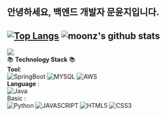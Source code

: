 <!--![header](https://capsule-render.vercel.app/api?type=waving&color=auto&height=250&section=header&text=moonz&fontSize=90&fontAlign=70&animation=fadeIn&fontAlignY=37&desc=welcome%20to%20my%20world!&descAlignY=51&descAlign=75)-->

## 안녕하세요, 백엔드 개발자 문윤지입니다.
[![Top Langs](https://github-readme-stats.vercel.app/api/top-langs/?username=BananMoon&hide=Jupyter%20Notebook&layout=compact)](https://github.com/anuraghazra/github-readme-stats)
![moonz's github stats](https://github-readme-stats.vercel.app/api?username=BananMoon&show_icons=true&hide_border=true)
<br>
---

<a href="https://thisisprogrammingworld.tistory.com/"><img src="http://img.shields.io/badge/Tistory-FFD400?style=flat-square&logo=TV%20Time&logoColor=white"/></a><br>
📚 <b>Technology Stack</b> 📚
<br>
**Tool**:<br> 
  <img alt="SpringBoot" src ="https://img.shields.io/badge/SpringBoot-6DB33F.svg?&style=for-the-badge&logo=SpringBoot&logoColor=white"/>
  <img alt="MYSQL" src ="https://img.shields.io/badge/Mysql-4479A1.svg?&style=for-the-badge&logo=Mysql&logoColor=white"/>
  <img alt="AWS" src ="https://img.shields.io/badge/AWS-232F3E.svg?&style=for-the-badge&logo=AmazonAws&logoColor=white"/>
  <br>
  **Language** : <br>
  <img alt="Java" src ="https://img.shields.io/badge/Java-007396.svg?&style=for-the-badge&logo=Java&logoColor=white"/><br>
  Basic : <br>
  <img alt="Python" src ="https://img.shields.io/badge/Python-3776AB.svg?&style=for-the-badge&logo=Python&logoColor=white"/>
  <img alt="JAVASCRIPT" src ="https://img.shields.io/badge/Javascript-F7DF1E.svg?&style=for-the-badge&logo=Javascript&logoColor=white"/> <img alt="HTML5" src ="https://img.shields.io/badge/HTML5-E34F26.svg?&style=for-the-badge&logo=Html5&logoColor=white"/> <img alt="CSS3" src ="https://img.shields.io/badge/CSS3-1572B6.svg?&style=for-the-badge&logo=Css3&logoColor=white"/>
<br>


<!--<h3 align="center">•••</h3>

😄 안녕하세요, 꾸준히 성장 중인 백엔드 개발자 문윤지입니다. 😄<br>
🌱 포기는 배추 셀 때만 외치는 스타일입니다. 🌱<br>
🤔 '무엇을?' 보다는 '왜?'의 사고로 바라보려 노력합니다. 🤔<br>

🌱 I'm currently doing Algorighthm Problem Solving, job search, study of Framework core and Java 🌱<br>
저는 현재 알고리즘 풀이, 직업 탐색, 자바와 프레임워크의 core 공부를 진행 중입니다.<br>
🤔 I’m interested in.. ✍️ writing beautiful code 🤔<br>
저는 깨끗하고 유지보수 좋은 코드를 작성하는 것에 관심이 많아요.<br>
📫 How to reach me? 👉 <i>younji1115@gmail.com</i> 👈<br>
**BananMoon/BananMoon** is a ✨ _special_ ✨ repository because its `README.md` (this file) appears on your GitHub profile.

Here are some ideas to get you started:

- 🔭 I’m currently working on ...
- 🌱 I’m currently learning ...
- 👯 I’m looking to collaborate on ...
- 🤔 I’m looking for help with ... writing beautiful code✍️
- 💬 Ask me about ...
- 📫 How to reach me: younji1115@gmail.com
- 😄 Pronouns: ...
- ⚡ Fun fact: ...
-->
